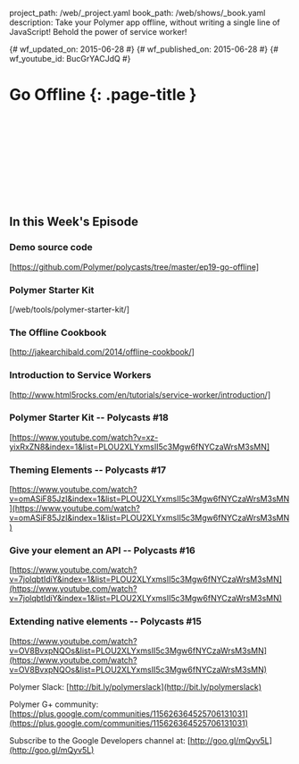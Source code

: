 project_path: /web/_project.yaml
book_path: /web/shows/_book.yaml
description: Take your Polymer app offline, without writing a single line of JavaScript! Behold the power of service worker!

{# wf_updated_on: 2015-06-28 #}
{# wf_published_on: 2015-06-28 #}
{# wf_youtube_id: BucGrYACJdQ #}

# Go Offline {: .page-title }


<div class="video-wrapper">
  <iframe class="devsite-embedded-youtube-video" data-video-id="BucGrYACJdQ"
          data-autohide="1" data-showinfo="0" frameborder="0" allowfullscreen>
  </iframe>
</div>


## In this Week's Episode

### Demo source code
[https://github.com/Polymer/polycasts/tree/master/ep19-go-offline]

### Polymer Starter Kit
[/web/tools/polymer-starter-kit/]

### The Offline Cookbook
[http://jakearchibald.com/2014/offline-cookbook/]

### Introduction to Service Workers
[http://www.html5rocks.com/en/tutorials/service-worker/introduction/]

### Polymer Starter Kit -- Polycasts #18
[https://www.youtube.com/watch?v=xz-yixRxZN8&index=1&list=PLOU2XLYxmsII5c3Mgw6fNYCzaWrsM3sMN]

### Theming Elements -- Polycasts #17
[https://www.youtube.com/watch?v=omASiF85JzI&index=1&list=PLOU2XLYxmsII5c3Mgw6fNYCzaWrsM3sMN](https://www.youtube.com/watch?v=omASiF85JzI&index=1&list=PLOU2XLYxmsII5c3Mgw6fNYCzaWrsM3sMN)

### Give your element an API -- Polycasts #16
[https://www.youtube.com/watch?v=7jolqbtIdiY&index=1&list=PLOU2XLYxmsII5c3Mgw6fNYCzaWrsM3sMN](https://www.youtube.com/watch?v=7jolqbtIdiY&index=1&list=PLOU2XLYxmsII5c3Mgw6fNYCzaWrsM3sMN)

### Extending native elements -- Polycasts #15
[https://www.youtube.com/watch?v=OV8BvxpNQOs&list=PLOU2XLYxmsII5c3Mgw6fNYCzaWrsM3sMN](https://www.youtube.com/watch?v=OV8BvxpNQOs&list=PLOU2XLYxmsII5c3Mgw6fNYCzaWrsM3sMN)

Polymer Slack: [http://bit.ly/polymerslack](http://bit.ly/polymerslack)

Polymer G+ community: [https://plus.google.com/communities/115626364525706131031](https://plus.google.com/communities/115626364525706131031)

Subscribe to the Google Developers channel at: [http://goo.gl/mQyv5L](http://goo.gl/mQyv5L)

